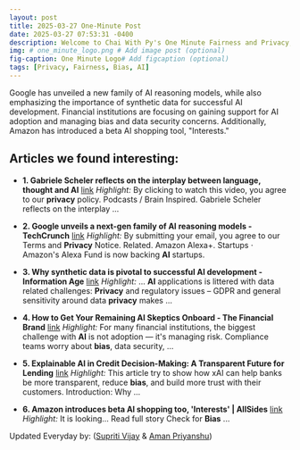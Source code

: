```yaml
---
layout: post
title: 2025-03-27 One-Minute Post
date: 2025-03-27 07:53:31 -0400
description: Welcome to Chai With Py's One Minute Fairness and Privacy, which aims to provide you the current happenings in the world of Fairness, Privacy, and AI.
img: # one_minute_logo.png # Add image post (optional)
fig-caption: One Minute Logo# Add figcaption (optional)
tags: [Privacy, Fairness, Bias, AI]
---
```


Google has unveiled a new family of AI reasoning models, while also emphasizing the importance of synthetic data for successful AI development. Financial institutions are focusing on gaining support for AI adoption and managing bias and data security concerns. Additionally, Amazon has introduced a beta AI shopping tool, "Interests."

## Articles we found interesting:

- **1. Gabriele Scheler reflects on the interplay between language, thought and <b>AI</b>** [link](https://www.thetransmitter.org/brain-inspired/gabriele-scheler-reflects-on-the-interplay-between-language-thought-and-ai/)
_Highlight:_ By clicking to watch this video, you agree to our <b>privacy</b> policy. Podcasts / Brain Inspired. Gabriele Scheler reflects on the interplay&nbsp;...

- **2. Google unveils a next-gen family of <b>AI</b> reasoning models - TechCrunch** [link](https://techcrunch.com/2025/03/25/google-unveils-a-next-gen-ai-reasoning-model/)
_Highlight:_ By submitting your email, you agree to our Terms and <b>Privacy</b> Notice. Related. Amazon Alexa+. Startups &middot; Amazon&#39;s Alexa Fund is now backing <b>AI</b> startups.

- **3. Why synthetic data is pivotal to successful <b>AI</b> development - Information Age** [link](https://www.information-age.com/why-synthetic-data-is-pivotal-to-successful-ai-development-123514726/)
_Highlight:_ ... <b>AI</b> applications is littered with data related challenges: <b>Privacy</b> and regulatory issues – GDPR and general sensitivity around data <b>privacy</b> makes&nbsp;...

- **4. How to Get Your Remaining <b>AI</b> Skeptics Onboard - The Financial Brand** [link](https://thefinancialbrand.com/news/artificial-intelligence-banking/what-to-do-about-your-organizations-ai-skeptics-three-ways-to-gain-their-support-187841)
_Highlight:_ For many financial institutions, the biggest challenge with <b>AI</b> is not adoption — it&#39;s managing risk. Compliance teams worry about <b>bias</b>, data security,&nbsp;...

- **5. Explainable <b>AI</b> in Credit Decision-Making: A Transparent Future for Lending** [link](https://www.finextra.com/blogposting/28148/explainable-ai-in-credit-decision-making-a-transparent-future-for-lending)
_Highlight:_ This article try to show how xAI can help banks be more transparent, reduce <b>bias</b>, and build more trust with their customers. Introduction: Why&nbsp;...

- **6. Amazon introduces beta <b>AI</b> shopping too, &#39;Interests&#39; | AllSides** [link](https://www.allsides.com/news/2025-03-26-1515/technology-amazon-introduces-beta-ai-shopping-too-interests)
_Highlight:_ It is looking... Read full story Check for <b>Bias</b>&nbsp;...


Updated Everyday by: (<a href="https://supritivijay.github.io/">Supriti Vijay</a> & <a href="https://amanpriyanshu.github.io/">Aman Priyanshu</a>)
